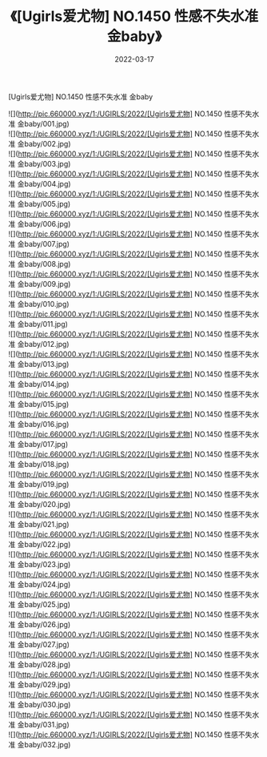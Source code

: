 ﻿---
layout: post
title:  《[Ugirls爱尤物] NO.1450 性感不失水准 金baby》
date:   2022-03-17
img: http://pic.660000.xyz/1:/UGIRLS/2022/[Ugirls爱尤物] NO.1450 性感不失水准 金baby/000.jpg
categories: [美女, 清纯, 唯美]
---

[Ugirls爱尤物] NO.1450 性感不失水准 金baby

 ![](http://pic.660000.xyz/1:/UGIRLS/2022/[Ugirls爱尤物] NO.1450 性感不失水准 金baby/001.jpg) <br>![](http://pic.660000.xyz/1:/UGIRLS/2022/[Ugirls爱尤物] NO.1450 性感不失水准 金baby/002.jpg) <br>![](http://pic.660000.xyz/1:/UGIRLS/2022/[Ugirls爱尤物] NO.1450 性感不失水准 金baby/003.jpg) <br>![](http://pic.660000.xyz/1:/UGIRLS/2022/[Ugirls爱尤物] NO.1450 性感不失水准 金baby/004.jpg) <br>![](http://pic.660000.xyz/1:/UGIRLS/2022/[Ugirls爱尤物] NO.1450 性感不失水准 金baby/005.jpg) <br>![](http://pic.660000.xyz/1:/UGIRLS/2022/[Ugirls爱尤物] NO.1450 性感不失水准 金baby/006.jpg) <br>![](http://pic.660000.xyz/1:/UGIRLS/2022/[Ugirls爱尤物] NO.1450 性感不失水准 金baby/007.jpg) <br>![](http://pic.660000.xyz/1:/UGIRLS/2022/[Ugirls爱尤物] NO.1450 性感不失水准 金baby/008.jpg) <br>![](http://pic.660000.xyz/1:/UGIRLS/2022/[Ugirls爱尤物] NO.1450 性感不失水准 金baby/009.jpg) <br>![](http://pic.660000.xyz/1:/UGIRLS/2022/[Ugirls爱尤物] NO.1450 性感不失水准 金baby/010.jpg) <br>![](http://pic.660000.xyz/1:/UGIRLS/2022/[Ugirls爱尤物] NO.1450 性感不失水准 金baby/011.jpg) <br>![](http://pic.660000.xyz/1:/UGIRLS/2022/[Ugirls爱尤物] NO.1450 性感不失水准 金baby/012.jpg) <br>![](http://pic.660000.xyz/1:/UGIRLS/2022/[Ugirls爱尤物] NO.1450 性感不失水准 金baby/013.jpg) <br>![](http://pic.660000.xyz/1:/UGIRLS/2022/[Ugirls爱尤物] NO.1450 性感不失水准 金baby/014.jpg) <br>![](http://pic.660000.xyz/1:/UGIRLS/2022/[Ugirls爱尤物] NO.1450 性感不失水准 金baby/015.jpg) <br>![](http://pic.660000.xyz/1:/UGIRLS/2022/[Ugirls爱尤物] NO.1450 性感不失水准 金baby/016.jpg) <br>![](http://pic.660000.xyz/1:/UGIRLS/2022/[Ugirls爱尤物] NO.1450 性感不失水准 金baby/017.jpg) <br>![](http://pic.660000.xyz/1:/UGIRLS/2022/[Ugirls爱尤物] NO.1450 性感不失水准 金baby/018.jpg) <br>![](http://pic.660000.xyz/1:/UGIRLS/2022/[Ugirls爱尤物] NO.1450 性感不失水准 金baby/019.jpg) <br>![](http://pic.660000.xyz/1:/UGIRLS/2022/[Ugirls爱尤物] NO.1450 性感不失水准 金baby/020.jpg) <br>![](http://pic.660000.xyz/1:/UGIRLS/2022/[Ugirls爱尤物] NO.1450 性感不失水准 金baby/021.jpg) <br>![](http://pic.660000.xyz/1:/UGIRLS/2022/[Ugirls爱尤物] NO.1450 性感不失水准 金baby/022.jpg) <br>![](http://pic.660000.xyz/1:/UGIRLS/2022/[Ugirls爱尤物] NO.1450 性感不失水准 金baby/023.jpg) <br>![](http://pic.660000.xyz/1:/UGIRLS/2022/[Ugirls爱尤物] NO.1450 性感不失水准 金baby/024.jpg) <br>![](http://pic.660000.xyz/1:/UGIRLS/2022/[Ugirls爱尤物] NO.1450 性感不失水准 金baby/025.jpg) <br>![](http://pic.660000.xyz/1:/UGIRLS/2022/[Ugirls爱尤物] NO.1450 性感不失水准 金baby/026.jpg) <br>![](http://pic.660000.xyz/1:/UGIRLS/2022/[Ugirls爱尤物] NO.1450 性感不失水准 金baby/027.jpg) <br>![](http://pic.660000.xyz/1:/UGIRLS/2022/[Ugirls爱尤物] NO.1450 性感不失水准 金baby/028.jpg) <br>![](http://pic.660000.xyz/1:/UGIRLS/2022/[Ugirls爱尤物] NO.1450 性感不失水准 金baby/029.jpg) <br>![](http://pic.660000.xyz/1:/UGIRLS/2022/[Ugirls爱尤物] NO.1450 性感不失水准 金baby/030.jpg) <br>![](http://pic.660000.xyz/1:/UGIRLS/2022/[Ugirls爱尤物] NO.1450 性感不失水准 金baby/031.jpg) <br>![](http://pic.660000.xyz/1:/UGIRLS/2022/[Ugirls爱尤物] NO.1450 性感不失水准 金baby/032.jpg) <br>